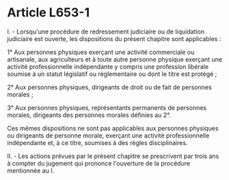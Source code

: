 # Article L653-1

<p>I. - Lorsqu'une procédure de redressement judiciaire ou de liquidation judiciaire est ouverte, les dispositions du présent chapitre sont applicables :</p><p>1° Aux personnes physiques exerçant une activité commerciale ou artisanale, aux agriculteurs et à toute autre personne physique exerçant une activité professionnelle indépendante y compris une profession libérale soumise à un statut législatif ou réglementaire ou dont le titre est protégé ;</p><p>2° Aux personnes physiques, dirigeants de droit ou de fait de personnes morales ;</p><p>3° Aux personnes physiques, représentants permanents de personnes morales, dirigeants des personnes morales définies au 2°.</p><p>Ces mêmes dispositions ne sont pas applicables aux personnes physiques ou dirigeants de personne morale, exerçant une activité professionnelle indépendante et, à ce titre, soumises à des règles disciplinaires.</p><p>II. - Les actions prévues par le présent chapitre se prescrivent par trois ans à compter du jugement qui prononce l'ouverture de la procédure mentionnée au I.</p>